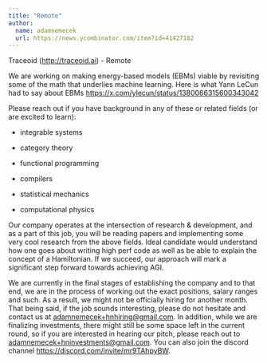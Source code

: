 ```yaml
---
title: "Remote"
author:
  name: adamnemecek
  url: https://news.ycombinator.com/item?id=41427182
---
```

Traceoid (<a href="http:&#x2F;&#x2F;traceoid.ai" rel="nofollow">http:&#x2F;&#x2F;traceoid.ai</a>) - Remote

We are working on making energy-based models (EBMs) viable by revisiting some of the math that underlies machine learning.
Here is what Yann LeCun had to say about EBMs <a href="https:&#x2F;&#x2F;x.com&#x2F;ylecun&#x2F;status&#x2F;1380066315600343042" rel="nofollow">https:&#x2F;&#x2F;x.com&#x2F;ylecun&#x2F;status&#x2F;1380066315600343042</a>

Please reach out if you have background in any of these or related fields (or are excited to learn):

- integrable systems

- category theory

- functional programming

- compilers

- statistical mechanics

- computational physics

Our company operates at the intersection of research &amp; development, and as a part of this job, you will be reading papers and implementing some very cool research from the above fields. Ideal candidate would understand how one goes about writing high perf code as well as be able to explain the concept of a Hamiltonian.
If we succeed, our approach will mark a significant step forward towards achieving AGI.

We are currently in the final stages of establishing the company and to that end, we are in the process of working out the exact positions, salary ranges and such. As a result, we might not be officially hiring for another month. That being said, if the job sounds interesting, please do not hesitate and contact us at adamnemecek+hnhiring@gmail.com.
In addition, while we are finalizing investments, there might still be some space left in the current round, so if you are interested in hearing our pitch, please reach out to adamnemecek+hninvestments@gmail.com.
You can also join the discord channel <a href="https:&#x2F;&#x2F;discord.com&#x2F;invite&#x2F;mr9TAhpyBW" rel="nofollow">https:&#x2F;&#x2F;discord.com&#x2F;invite&#x2F;mr9TAhpyBW</a>.
